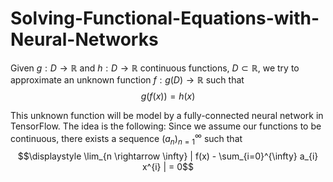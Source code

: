 # Solving-Functional-Equations-with-Neural-Networks

Given $g: D \rightarrow \mathbb{R}$ and $h: D \rightarrow \mathbb{R}$ continuous functions, $D \subset \mathbb{R}$, we try to approximate an  unknown function $f: g(D) \rightarrow \mathbb{R}$ such that $$g(f(x)) = h(x)$$

This unknown function will be model by a fully-connected neural network in TensorFlow. The idea is the following: Since we assume our functions to be continuous, there exists a sequence $(a_{n})_{n=1}^{\infty}$ such that $$\displaystyle \lim_{n \rightarrow \infty} | f(x)  - \sum_{i=0}^{\infty} a_{i} x^{i} | = 0$$
